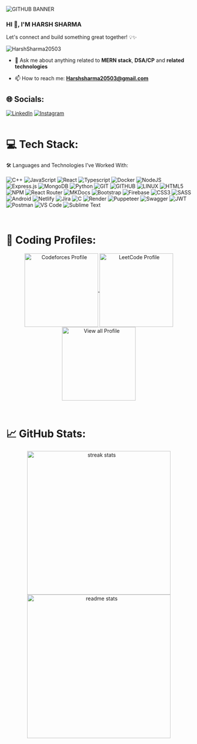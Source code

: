 ![GITHUB BANNER](https://github.com/user-attachments/assets/be56defe-65fd-4ff4-a079-1f6e6aef8fdc)


### HI 👋, I'M HARSH SHARMA 

Let's connect and build something great together! 💡✨ 
<br/>
<p align="left"> <img src="https://komarev.com/ghpvc/?username=HarshSharma20503&label=Profile%20views&color=0e75b6&style=flat" alt="HarshSharma20503" /> </p>

- 💬 Ask me about anything related to **MERN stack**, **DSA/CP** and **related technologies**

- 📫 How to reach me: **Harshsharma20503@gmail.com**

## 🌐 Socials:
[![LinkedIn](https://img.shields.io/badge/LinkedIn-%230077B5.svg?logo=linkedin&logoColor=white)](https://www.linkedin.com/in/harshsharma20503/) 
[![Instagram](https://img.shields.io/badge/Instagram-%23E4405F.svg?logo=Instagram&logoColor=white)](https://www.instagram.com/x_harsh.sharma_x/) 
<br/> 
<br/>

# 💻 Tech Stack:
🛠️ Languages and Technologies I’ve Worked With:
<br/><br/>
![C++](https://img.shields.io/badge/c++-%2300599C.svg?style=for-the-badge&logo=c%2B%2B&logoColor=white) 
![JavaScript](https://img.shields.io/badge/javascript-%23323330.svg?style=for-the-badge&logo=javascript&logoColor=%23F7DF1E) 
![React](https://img.shields.io/badge/react-%2320232a.svg?style=for-the-badge&logo=react&logoColor=%2361DAFB) 
![Typescript](https://img.shields.io/badge/typescript-%23007ACC.svg?style=for-the-badge&logo=typescript&logoColor=white)
![Docker](https://img.shields.io/badge/Docker-%232496ED.svg?style=for-the-badge&logo=docker&logoColor=white) 
![NodeJS](https://img.shields.io/badge/node.js-%23339933.svg?style=for-the-badge&logo=node.js&logoColor=white) 
![Express.js](https://img.shields.io/badge/express.js-%23000000.svg?style=for-the-badge&logo=express&logoColor=white)
![MongoDB](https://img.shields.io/badge/MongoDB-%2347A248.svg?style=for-the-badge&logo=mongodb&logoColor=white) 
![Python](https://img.shields.io/badge/python-%233776AB?style=for-the-badge&logo=python&logoColor=%23FFD43B) 
![GIT](https://img.shields.io/badge/Git-%23F05032.svg?style=for-the-badge&logo=Git&logoColor=white)
![GITHUB](https://img.shields.io/badge/Github-%23181717.svg?style=for-the-badge&logo=Github&logoColor=white)
![LINUX](https://img.shields.io/badge/Linux-%23FCC624.svg?style=for-the-badge&logo=linux&logoColor=black) 
![HTML5](https://img.shields.io/badge/html5-%23E34F26.svg?style=for-the-badge&logo=html5&logoColor=white) 
![NPM](https://img.shields.io/badge/NPM-%23CB3837.svg?style=for-the-badge&logo=npm&logoColor=white) 
![React Router](https://img.shields.io/badge/React_Router-%23CA4245?style=for-the-badge&logo=react-router&logoColor=white) 
![MKDocs](https://img.shields.io/badge/MKDOCS-%2300A877.svg?style=for-the-badge&logo=mkdocs&logoColor=white) 
![Bootstrap](https://img.shields.io/badge/bootstrap-%23563D7C.svg?style=for-the-badge&logo=bootstrap&logoColor=white) 
![Firebase](https://img.shields.io/badge/Firebase-%23FFCA28.svg?style=for-the-badge&logo=firebase&logoColor=black) 
![CSS3](https://img.shields.io/badge/css3-%231572B6.svg?style=for-the-badge&logo=css3&logoColor=white) 
![SASS](https://img.shields.io/badge/SASS-%23CC6699.svg?style=for-the-badge&logo=SASS&logoColor=white) 
![Android](https://img.shields.io/badge/Android-%233DDC84?style=for-the-badge&logo=Android&logoColor=white) 
![Netlify](https://img.shields.io/badge/Netlify-%2300C7B7.svg?style=for-the-badge&logo=netlify&logoColor=white) 
![Jira](https://img.shields.io/badge/Jira-%230052CC.svg?style=for-the-badge&logo=jira&logoColor=white) 
![C](https://img.shields.io/badge/C-%23A8B9CC.svg?style=for-the-badge&logo=c&logoColor=white) 
![Render](https://img.shields.io/badge/Render-%2300E7E3.svg?style=for-the-badge&logo=render&logoColor=white) 
![Puppeteer](https://img.shields.io/badge/Puppeteer-%2340B5A4.svg?style=for-the-badge&logo=puppeteer&logoColor=white) 
![Swagger](https://img.shields.io/badge/Swagger-%2385EA2D.svg?style=for-the-badge&logo=swagger&logoColor=black)
![JWT](https://img.shields.io/badge/JWT-%23000000.svg?style=for-the-badge&logo=JSON%20web%20tokens&logoColor=white)
![Postman](https://img.shields.io/badge/Postman-%23FF6C37.svg?style=for-the-badge&logo=postman&logoColor=white)
![VS Code](https://img.shields.io/badge/VS%20Code-%230078D7.svg?style=for-the-badge&logo=vscode&logoColor=white)
![Sublime Text](https://img.shields.io/badge/Sublime%20Text-%23FF9800.svg?style=for-the-badge&logo=sublime-text&logoColor=white)

<br/>

# 👤 Coding Profiles:

<p align="center">
  <a href="https://codeforces.com/profile/XoXoHarsh" target="_blank">
    <img align="center" src="https://codeforces-readme-stats.vercel.app/api/card?username=xoxoharsh" alt="Codeforces Profile" style="max-width: 100%; height: "300";" width="200" />
  </a>
  <a href="https://leetcode.com/XoXoHarsh/" target="_blank">
    <img align="center" src="https://leetcard.jacoblin.cool/xoxoharsh?theme=dark&font=Nunito&ext=heatmap" alt="LeetCode Profile" style="max-width: 100%; height: "400";" width="200" />
  </a>
 <a href="https://linktr.ee/XoXoHarsh" target="_blank">
  <img align="center" src="https://github.com/user-attachments/assets/e9918184-135f-454d-8423-2e6636dc5dee" alt="View all Profile" style="max-width: 100%; height: "400";" width="200" />
<!--   ![View-all](https://github.com/user-attachments/assets/e9918184-135f-454d-8423-2e6636dc5dee) -->
 </a>
</p>

<br/> 

# 📈 GitHub Stats:

<div align="center" dir="auto" <img style="max-width: 100%;" src="https://github-readme-stats.vercel.app/api?username=HarshSharma20503&show_icons=true&theme=radical" />
  <img width=390 src="https://streak-stats.demolab.com/?user=harshsharma20503&count_private=true&theme=react&border_radius=10" alt="streak stats"/>
</div>

<div align="center" dir="auto" <img style="max-width: 100%;" src="https://github-readme-stats.vercel.app/api?username=HarshSharma20503&show_icons=true&theme=radical" />
  <img width=390 src="https://github-readme-stats.vercel.app/api?username=harshsharma20503&show_icons=true&theme=react&rank_icon=github&border_radius=10" alt="readme stats" />
</div>







